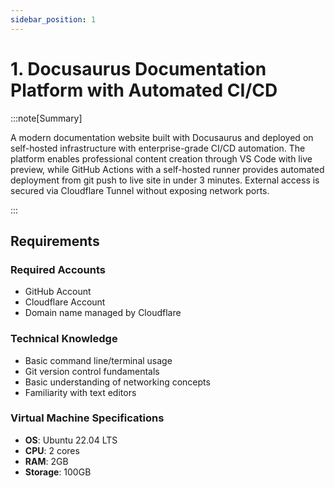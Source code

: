 ```yaml
---
sidebar_position: 1
---
```


# 1. Docusaurus Documentation Platform with Automated CI/CD

:::note[Summary]

A modern documentation website built with Docusaurus and deployed on self-hosted infrastructure with enterprise-grade CI/CD automation. The platform enables professional content creation through VS Code with live preview, while GitHub Actions with a self-hosted runner provides automated deployment from git push to live site in under 3 minutes. External access is secured via Cloudflare Tunnel without exposing network ports.

:::

## Requirements

### Required Accounts

- GitHub Account
- Cloudflare Account
- Domain name managed by Cloudflare

### Technical Knowledge

- Basic command line/terminal usage
- Git version control fundamentals
- Basic understanding of networking concepts
- Familiarity with text editors

### Virtual Machine Specifications

- **OS**: Ubuntu 22.04 LTS
- **CPU**: 2 cores
- **RAM**: 2GB
- **Storage**: 100GB

